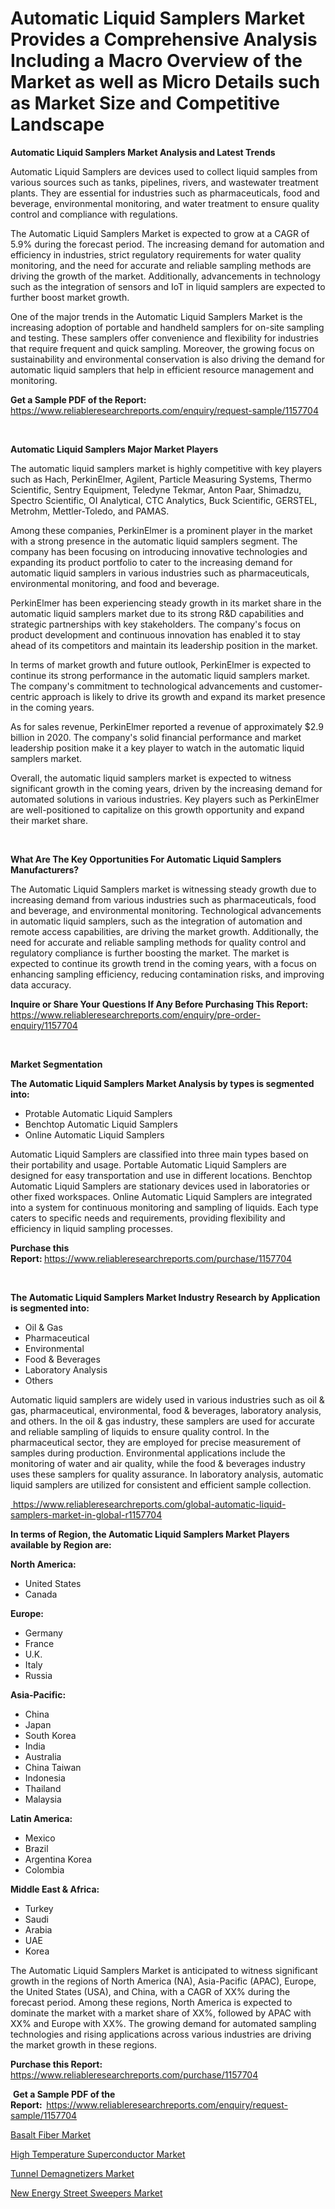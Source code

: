 <p><h1>Automatic Liquid Samplers Market Provides a Comprehensive Analysis Including a Macro Overview of the Market as well as Micro Details such as Market Size and Competitive Landscape</h1></p><p><strong>Automatic Liquid Samplers Market Analysis and Latest Trends</strong></p>
<p><p>Automatic Liquid Samplers are devices used to collect liquid samples from various sources such as tanks, pipelines, rivers, and wastewater treatment plants. They are essential for industries such as pharmaceuticals, food and beverage, environmental monitoring, and water treatment to ensure quality control and compliance with regulations.</p><p>The Automatic Liquid Samplers Market is expected to grow at a CAGR of 5.9% during the forecast period. The increasing demand for automation and efficiency in industries, strict regulatory requirements for water quality monitoring, and the need for accurate and reliable sampling methods are driving the growth of the market. Additionally, advancements in technology such as the integration of sensors and IoT in liquid samplers are expected to further boost market growth.</p><p>One of the major trends in the Automatic Liquid Samplers Market is the increasing adoption of portable and handheld samplers for on-site sampling and testing. These samplers offer convenience and flexibility for industries that require frequent and quick sampling. Moreover, the growing focus on sustainability and environmental conservation is also driving the demand for automatic liquid samplers that help in efficient resource management and monitoring.</p></p>
<p><strong>Get a Sample PDF of the Report:&nbsp;</strong> <a href="https://www.reliableresearchreports.com/enquiry/request-sample/1157704">https://www.reliableresearchreports.com/enquiry/request-sample/1157704</a></p>
<p>&nbsp;</p>
<p><strong>Automatic Liquid Samplers Major Market Players</strong></p>
<p><p>The automatic liquid samplers market is highly competitive with key players such as Hach, PerkinElmer, Agilent, Particle Measuring Systems, Thermo Scientific, Sentry Equipment, Teledyne Tekmar, Anton Paar, Shimadzu, Spectro Scientific, OI Analytical, CTC Analytics, Buck Scientific, GERSTEL, Metrohm, Mettler-Toledo, and PAMAS.</p><p>Among these companies, PerkinElmer is a prominent player in the market with a strong presence in the automatic liquid samplers segment. The company has been focusing on introducing innovative technologies and expanding its product portfolio to cater to the increasing demand for automatic liquid samplers in various industries such as pharmaceuticals, environmental monitoring, and food and beverage.</p><p>PerkinElmer has been experiencing steady growth in its market share in the automatic liquid samplers market due to its strong R&D capabilities and strategic partnerships with key stakeholders. The company's focus on product development and continuous innovation has enabled it to stay ahead of its competitors and maintain its leadership position in the market.</p><p>In terms of market growth and future outlook, PerkinElmer is expected to continue its strong performance in the automatic liquid samplers market. The company's commitment to technological advancements and customer-centric approach is likely to drive its growth and expand its market presence in the coming years.</p><p>As for sales revenue, PerkinElmer reported a revenue of approximately $2.9 billion in 2020. The company's solid financial performance and market leadership position make it a key player to watch in the automatic liquid samplers market.</p><p>Overall, the automatic liquid samplers market is expected to witness significant growth in the coming years, driven by the increasing demand for automated solutions in various industries. Key players such as PerkinElmer are well-positioned to capitalize on this growth opportunity and expand their market share.</p></p>
<p>&nbsp;</p>
<p><strong>What Are The Key Opportunities For Automatic Liquid Samplers Manufacturers?</strong></p>
<p><p>The Automatic Liquid Samplers market is witnessing steady growth due to increasing demand from various industries such as pharmaceuticals, food and beverage, and environmental monitoring. Technological advancements in automatic liquid samplers, such as the integration of automation and remote access capabilities, are driving the market growth. Additionally, the need for accurate and reliable sampling methods for quality control and regulatory compliance is further boosting the market. The market is expected to continue its growth trend in the coming years, with a focus on enhancing sampling efficiency, reducing contamination risks, and improving data accuracy.</p></p>
<p><strong>Inquire or Share Your Questions If Any Before Purchasing This Report:</strong> <a href="https://www.reliableresearchreports.com/enquiry/pre-order-enquiry/1157704">https://www.reliableresearchreports.com/enquiry/pre-order-enquiry/1157704</a></p>
<p>&nbsp;</p>
<p><strong>Market Segmentation</strong></p>
<p><strong>The Automatic Liquid Samplers Market Analysis by types is segmented into:</strong></p>
<p><ul><li>Protable Automatic Liquid Samplers</li><li>Benchtop Automatic Liquid Samplers</li><li>Online Automatic Liquid Samplers</li></ul></p>
<p><p>Automatic Liquid Samplers are classified into three main types based on their portability and usage. Portable Automatic Liquid Samplers are designed for easy transportation and use in different locations. Benchtop Automatic Liquid Samplers are stationary devices used in laboratories or other fixed workspaces. Online Automatic Liquid Samplers are integrated into a system for continuous monitoring and sampling of liquids. Each type caters to specific needs and requirements, providing flexibility and efficiency in liquid sampling processes.</p></p>
<p><strong>Purchase this Report:&nbsp;</strong><a href="https://www.reliableresearchreports.com/purchase/1157704">https://www.reliableresearchreports.com/purchase/1157704</a></p>
<p>&nbsp;</p>
<p><strong>The Automatic Liquid Samplers Market Industry Research by Application is segmented into:</strong></p>
<p><ul><li>Oil & Gas</li><li>Pharmaceutical</li><li>Environmental</li><li>Food & Beverages</li><li>Laboratory Analysis</li><li>Others</li></ul></p>
<p><p>Automatic liquid samplers are widely used in various industries such as oil & gas, pharmaceutical, environmental, food & beverages, laboratory analysis, and others. In the oil & gas industry, these samplers are used for accurate and reliable sampling of liquids to ensure quality control. In the pharmaceutical sector, they are employed for precise measurement of samples during production. Environmental applications include the monitoring of water and air quality, while the food & beverages industry uses these samplers for quality assurance. In laboratory analysis, automatic liquid samplers are utilized for consistent and efficient sample collection.</p></p>
<p><a href="https://www.reliableresearchreports.com/global-automatic-liquid-samplers-market-in-global-r1157704">&nbsp;https://www.reliableresearchreports.com/global-automatic-liquid-samplers-market-in-global-r1157704</a></p>
<p><strong>In terms of Region, the Automatic Liquid Samplers Market Players available by Region are:</strong></p>
<p>
    <p> <strong> North America: </strong>
        <ul>
            <li>United States</li>
            <li>Canada</li>
        </ul>
        </p> 
    <p> <strong> Europe: </strong>
        <ul>
            <li>Germany</li>
            <li>France</li>
            <li>U.K.</li>
            <li>Italy</li>
            <li>Russia</li>
        </ul>
        </p> 
    <p> <strong> Asia-Pacific: </strong>
        <ul>
            <li>China</li>
            <li>Japan</li>
            <li>South Korea</li>
            <li>India</li>
            <li>Australia</li>
            <li>China Taiwan</li>
            <li>Indonesia</li>
            <li>Thailand</li>
            <li>Malaysia</li>
        </ul>
        </p> 
    <p> <strong> Latin America: </strong>
        <ul>
            <li>Mexico</li>
            <li>Brazil</li>
            <li>Argentina Korea</li>
            <li>Colombia</li>
        </ul>
        </p> 
    <p> <strong> Middle East & Africa: </strong>
        <ul>
            <li>Turkey</li>
            <li>Saudi</li>
            <li>Arabia</li>
            <li>UAE</li>
            <li>Korea</li>
        </ul>
    </p>
    </p>
<p><p>The Automatic Liquid Samplers Market is anticipated to witness significant growth in the regions of North America (NA), Asia-Pacific (APAC), Europe, the United States (USA), and China, with a CAGR of XX% during the forecast period. Among these regions, North America is expected to dominate the market with a market share of XX%, followed by APAC with XX% and Europe with XX%. The growing demand for automated sampling technologies and rising applications across various industries are driving the market growth in these regions.</p></p>
<p><strong>Purchase this Report: </strong><a href="https://www.reliableresearchreports.com/purchase/1157704">https://www.reliableresearchreports.com/purchase/1157704</a></p>
<p>&nbsp;<strong>Get a Sample PDF of the Report:&nbsp;&nbsp;</strong><a href="https://www.reliableresearchreports.com/enquiry/request-sample/1157704">https://www.reliableresearchreports.com/enquiry/request-sample/1157704</a></p>
<p><strong></strong></p>
<p><p><a href="https://issuu.com/reportprime-2/docs/basalt-fiber-market-size-2030.pptx">Basalt Fiber Market</a></p><p><a href="https://issuu.com/reportprime-2/docs/high-temperature-superconductor-market-size-2030.p">High Temperature Superconductor Market</a></p><p><a href="https://github.com/jaidynmorantestelletmjzya/Market-Research-Report-List-2/blob/main/tunnel-demagnetizers-market.md">Tunnel Demagnetizers Market</a></p><p><a href="https://github.com/ruddyyedelwadw/Market-Research-Report-List-2/blob/main/new-energy-street-sweepers-market.md">New Energy Street Sweepers Market</a></p></p>